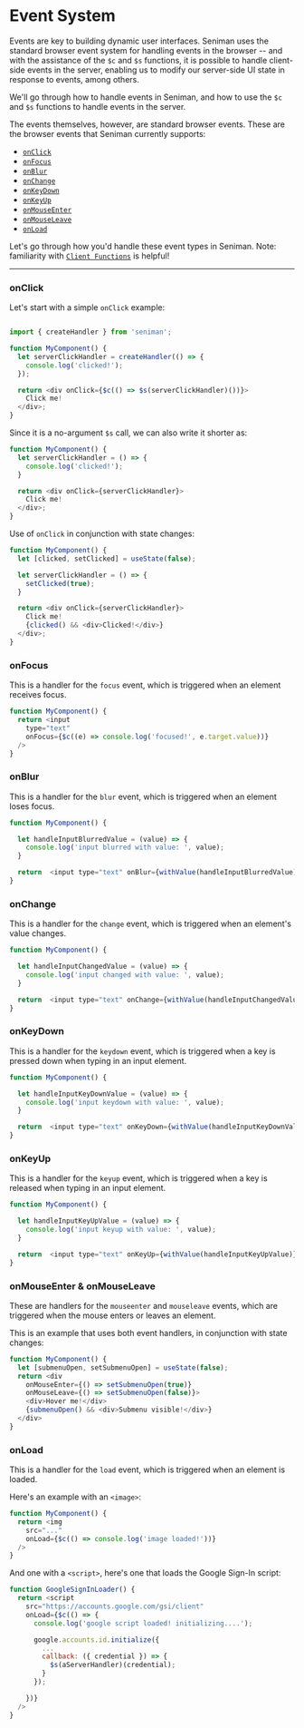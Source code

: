 # Event System

Events are key to building dynamic user interfaces. Seniman uses the standard browser event system for handling events in the browser -- and with the assistance of the `$c` and `$s` functions, it is possible to handle client-side events in the server, enabling us to modify our server-side UI state in response to events, among others.

We'll go through how to handle events in Seniman, and how to use the `$c` and `$s` functions to handle events in the server. 

The events themselves, however, are standard browser events. These are the browser events that Seniman currently supports:

- [`onClick`](#onclick)
- [`onFocus`](#onfocus)
- [`onBlur`](#onblur)
- [`onChange`](#onchange)
- [`onKeyDown`](#onkeydown)
- [`onKeyUp`](#onkeyup)
- [`onMouseEnter`](#onmouseenter)
- [`onMouseLeave`](#onmouseleave)
- [`onLoad`](#onload)

Let's go through how you'd handle these event types in Seniman. Note: familiarity with [`Client Functions`](/docs/client-functions) is helpful!


---

### onClick

Let's start with a simple `onClick` example:
```js

import { createHandler } from 'seniman';

function MyComponent() {
  let serverClickHandler = createHandler(() => {
    console.log('clicked!');
  });

  return <div onClick={$c(() => $s(serverClickHandler)())}>
    Click me!
  </div>;
}
```

Since it is a no-argument `$s` call, we can also write it shorter as:

```js
function MyComponent() {
  let serverClickHandler = () => {
    console.log('clicked!');
  }

  return <div onClick={serverClickHandler}>
    Click me!
  </div>;
}
```

Use of `onClick` in conjunction with state changes:

```js
function MyComponent() {
  let [clicked, setClicked] = useState(false);

  let serverClickHandler = () => {
    setClicked(true);
  }

  return <div onClick={serverClickHandler}>
    Click me!
    {clicked() && <div>Clicked!</div>}
  </div>;
}
```

### onFocus
This is a handler for the `focus` event, which is triggered when an element receives focus. 

```js
function MyComponent() {
  return <input 
    type="text" 
    onFocus={$c((e) => console.log('focused!', e.target.value))}
  />
}
```

### onBlur
This is a handler for the `blur` event, which is triggered when an element loses focus.

```js
function MyComponent() {

  let handleInputBlurredValue = (value) => {
    console.log('input blurred with value: ', value);
  }

  return  <input type="text" onBlur={withValue(handleInputBlurredValue)} />
}
```

### onChange
This is a handler for the `change` event, which is triggered when an element's value changes.

```js
function MyComponent() {

  let handleInputChangedValue = (value) => {
    console.log('input changed with value: ', value);
  }

  return  <input type="text" onChange={withValue(handleInputChangedValue)} />
}
```

### onKeyDown
This is a handler for the `keydown` event, which is triggered when a key is pressed down when typing in an input element.

```js
function MyComponent() {

  let handleInputKeyDownValue = (value) => {
    console.log('input keydown with value: ', value);
  }

  return  <input type="text" onKeyDown={withValue(handleInputKeyDownValue)} />
}
```

### onKeyUp
This is a handler for the `keyup` event, which is triggered when a key is released when typing in an input element.

```js
function MyComponent() {

  let handleInputKeyUpValue = (value) => {
    console.log('input keyup with value: ', value);
  }

  return  <input type="text" onKeyUp={withValue(handleInputKeyUpValue)} />
}
```

### onMouseEnter & onMouseLeave
These are handlers for the `mouseenter` and `mouseleave` events, which are triggered when the mouse enters or leaves an element.

This is an example that uses both event handlers, in conjunction with state changes:

```js
function MyComponent() {
  let [submenuOpen, setSubmenuOpen] = useState(false);
  return <div 
    onMouseEnter={() => setSubmenuOpen(true)} 
    onMouseLeave={() => setSubmenuOpen(false)}>
    <div>Hover me!</div>
    {submenuOpen() && <div>Submenu visible!</div>}
  </div>
}
```

### onLoad
This is a handler for the `load` event, which is triggered when an element is loaded.

Here's an example with an `<image>`:

```js
function MyComponent() {
  return <img 
    src="..."
    onLoad={$c(() => console.log('image loaded!'))} 
  />
}
```

And one with a `<script>`, here's one that loads the Google Sign-In script:

```js
function GoogleSignInLoader() {
  return <script 
    src="https://accounts.google.com/gsi/client"
    onLoad={$c(() => {
      console.log('google script loaded! initializing....');

      google.accounts.id.initialize({
        ...
        callback: ({ credential }) => {
          $s(aServerHandler)(credential);
        }
      });

    })} 
  />
}
```